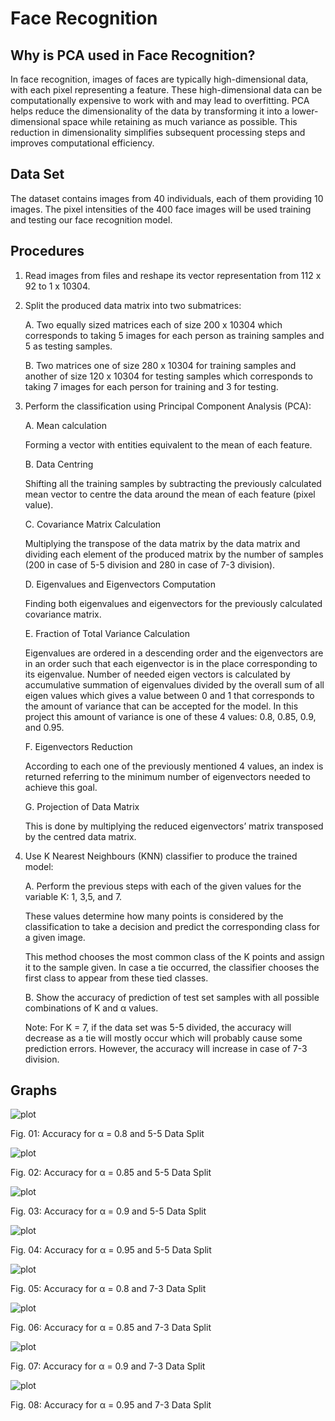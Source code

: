 # Face Recognition

## Why is PCA used in Face Recognition?

In face recognition, images of faces are typically high-dimensional data, with each pixel representing a feature. These high-dimensional data can be computationally expensive to work with and may lead to overfitting. PCA helps reduce the dimensionality of the data by transforming it into a lower-dimensional space while retaining as much variance as possible. This reduction in dimensionality simplifies subsequent processing steps and improves computational efficiency.

## Data Set

The dataset contains images from 40 individuals, each of them providing 10 images. The pixel intensities of the 400 face images will be used training and testing our face recognition model.

## Procedures

1.	Read images from files and reshape its vector representation from 112 x 92 to 1 x 10304.
2.	Split the produced data matrix into two submatrices:

    A.	Two equally sized matrices each of size 200 x 10304 which corresponds to taking 5 images for each person as training samples and 5 as testing samples.
  
    B.	Two matrices one of size 280 x 10304 for training samples and another of size 120 x 10304 for testing samples which corresponds to taking 7 images for each person for training and 3 for testing.

3.	Perform the classification using Principal Component Analysis (PCA):

  	A.	Mean calculation

  	  Forming a vector with entities equivalent to the mean of each feature.

  	B.	Data Centring

  	  Shifting all the training samples by subtracting the previously calculated mean vector to centre the data around the mean of each feature (pixel value).

  	C.	Covariance Matrix Calculation

  	  Multiplying the transpose of the data matrix by the data matrix and dividing each element of the produced matrix by the number of samples (200 in case of 5-5 division and 280 in case of 7-3 division).

  	D.	Eigenvalues and Eigenvectors Computation

  	  Finding both eigenvalues and eigenvectors for the previously calculated covariance matrix.

  	E.	Fraction of Total Variance Calculation

  	  Eigenvalues are ordered in a descending order and the eigenvectors are in an order such that each eigenvector is in the place corresponding to its eigenvalue.
      Number of needed eigen vectors is calculated by accumulative summation of eigenvalues divided by the overall sum of all eigen values which gives a value between 0 and 1 that corresponds to the amount of variance that can be accepted for the model.
      In this project this amount of variance is one of these 4 values: 0.8, 0.85, 0.9, and 0.95.

  	F.	Eigenvectors Reduction

  	  According to each one of the previously mentioned 4 values, an index is returned referring to the minimum number of eigenvectors needed to achieve this goal.

  	G.	Projection of Data Matrix

  	  This is done by multiplying the reduced eigenvectors’ matrix transposed by the centred data matrix.

4.	Use K Nearest Neighbours (KNN) classifier to produce the trained model:

    A.	Perform the previous steps with each of the given values for the variable K: 1, 3,5, and 7.

      These values determine how many points is considered by the classification to take a decision and predict the corresponding class for a given image.

      This method chooses the most common class of the K points and assign it to the sample given. In case a tie occurred, the classifier chooses the first class to appear from these tied classes.

    B.	Show the accuracy of prediction of test set samples with all possible combinations of K and α values.

  	Note:
	    For K = 7, if the data set was 5-5 divided, the accuracy will decrease as a tie will mostly occur which will probably cause some prediction errors. However, the accuracy will increase in case of 7-3 division.





## Graphs

![plot](https://github.com/omar24ibrahim/Face_Recognition/blob/main/Picture(Alpha%200.8%2C%205-5).png)

Fig. 01: Accuracy for α = 0.8 and 5-5 Data Split

![plot](https://github.com/omar24ibrahim/Face_Recognition/blob/main/Picture(Alpha%200.85%2C%205-5).png)

Fig. 02: Accuracy for α = 0.85 and 5-5 Data Split

![plot](https://github.com/omar24ibrahim/Face_Recognition/blob/main/Picture(Alpha%200.9%2C%205-5).png)

Fig. 03: Accuracy for α = 0.9 and 5-5 Data Split

![plot](https://github.com/omar24ibrahim/Face_Recognition/blob/main/Picture(Alpha%200.95%2C%205-5).png)

Fig. 04: Accuracy for α = 0.95 and 5-5 Data Split

![plot](https://github.com/omar24ibrahim/Face_Recognition/blob/main/Picture(Alpha%200.8%2C%207-3).png)

Fig. 05: Accuracy for α = 0.8 and 7-3 Data Split

![plot](https://github.com/omar24ibrahim/Face_Recognition/blob/main/Picture(Alpha%200.85%2C%207-3).png)

Fig. 06: Accuracy for α = 0.85 and 7-3 Data Split

![plot](https://github.com/omar24ibrahim/Face_Recognition/blob/main/Picture(Alpha%200.9%2C%207-3).png)

Fig. 07: Accuracy for α = 0.9 and 7-3 Data Split

![plot](https://github.com/omar24ibrahim/Face_Recognition/blob/main/Picture(Alpha%200.95%2C%207-3).png)

Fig. 08: Accuracy for α = 0.95 and 7-3 Data Split
